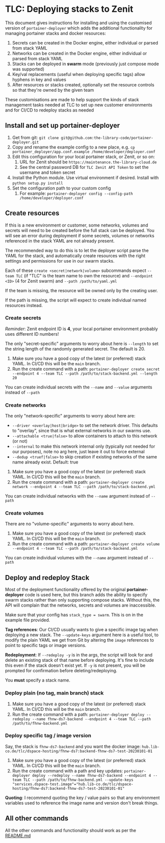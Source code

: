 # TLC: Deploying stacks to Zenit

This document gives instructions for installing and using the customised version of `portainer-deployer` which adds
the additional functionality for managing portainer stacks and docker resources:

1. Secrets can be created in the Docker engine, either individual or parsed from stack YAML
2. Networks can be created in the Docker engine, either individual or parsed from stack YAML
3. Stacks can be deployed in **swarm** mode (previously just compose mode was supported)
4. Key/val replacements (useful when deploying specific tags) allow hyphens in key and values
5. After resources or stacks created, optionally set the resource controls so that they're owned by the given team

These customisations are made to help support the kinds of stack management tasks needed at TLC to set up new customer
environments and for CI/CD to redeploy stacks as needed

## Install and set up portainer-deployer

1. Get from git: `git clone git@github.com:the-library-code/portainer-deployer.git`
2. Copy and rename the example config to a new place, e.g. `cp portainer_deployer/app.conf.example /home/developer/deployer.conf`
3. Edit this configuration for your local portainer stack, or Zenit, or so on:
   1. URL for Zenit should be `https://maintenance.the-library-cloud.de`
   2. See the central password DB for `TLC Zenit API Token` to set the username and token secret
4. Install the Python module. Use virtual environment if desired. Install with `python setup.py install`
5. Set the configuration path to your custom config
   1. For example: `portainer-deployer config --config-path /home/developer/deployer.conf`

## Create resources

If this is a new environment or customer, some networks, volumes and secrets will need to be created before the full 
stack can be deployed. You will see an error during deployment if some secrets, volumes or networks referenced in the 
stack YAML are not already present.

The recommended way to do this is to let the deployer script parse the YAML for the stack, and automatically create
resources with the right settings and permissions for use in our swarm stacks.

Each of these `create <secret|network|volume>` subcommands expect `--team TLC` (if "TLC" is the team name to own the
resource) and `--endpoint <ID>` (4 for Zenit swarm) and `--path /path/to/yaml.yml`

If the team is missing, the resource will be owned only by the creating user.

If the path is missing, the script will expect to create individual named resources instead.

### Create secrets

*Reminder*: Zenit endpoint ID is **4**, your local portainer environment probably uses different ID numbers!

The only "secret-specific" arguments to worry about here is `--length` to set the string length of the randomly
 generated secret. The default is 20.

1. Make sure you have a good copy of the latest (or preferred) stack YAML. In CI/CD this will be the `main` branch. 
2. Run the create command with a path: `portainer-deployer create secret --endpoint 4 --team TLC --path /path/to/stack-backend.yml --length 20`

You can create individual secrets with the `--name` and `--value` arguments instead of `--path`

### Create networks

The only "network-specific" arguments to worry about here are:
* `--driver <overlay|host|bridge>` to set the network driver. This defaults to "overlay", since that is what external
 networks in our swarms use.
* `--attachable <true|false>` to allow containers to attach to this network (or not)
* `--internal` to make this network internal only (typically not needed for our purposes), note no arg here, just leave
 it out to force external 
* `--dedup <truef|false>` to skip creation if existing networks of the same name already exist. Default: true

1. Make sure you have a good copy of the latest (or preferred) stack YAML. In CI/CD this will be the `main` branch. 
2. Run the create command with a path: `portainer-deployer create network --endpoint 4 --team TLC --path /path/to/stack-backend.yml`

You can create individual networks with the `--name` argument instead of `--path`

### Create volumes

There are no "volume-specific" arguments to worry about here.

1. Make sure you have a good copy of the latest (or preferred) stack YAML. In CI/CD this will be the `main` branch. 
2. Run the create command with a path: `portainer-deployer create volume --endpoint 4 --team TLC --path /path/to/stack-backend.yml`

You can create individual volumes with the `--name` argument instead of `--path`

## Deploy and redeploy Stack

Most of the deployment functionality offered by the original **portainer-deployer** code is used here, but this branch
adds the ability to specify swarm stacks rather than only supporting compose stacks. Without this, the API will complain
that the networks, secrets and volumes are inaccessible.

Make sure that your config has `stack_type = swarm`. This is on in the example file provided.

**Tag references**: Our CI/CD usually wants to give a specific image tag when deploying a new stack. The `--update-keys`
argument here is a useful tool, to modify the plain YAML we get from Git by altering the `image` references to point to 
specific tags or image versions.

**Redeployment**: If `--redeploy -y` is in the args, the script will look for and delete an existing stack of that name
before deploying. It's fine to include this even if the stack doesn't exist yet. If `-y` is not present, you will be
prompted for confirmation before deleting/redeploying.

You **must** specify a stack name.

### Deploy plain (no tag, main branch) stack 

1. Make sure you have a good copy of the latest (or preferred) stack YAML. In CI/CD this will be the `main` branch. 
2. Run the create command with a path: `portainer-deployer deploy --redeploy --name fhnw-ds7-backend --endpoint 4 --team TLC --path /path/to/fhnw-backend.yml`

### Deploy specific tag / image version

Say, the stack is `fhnw-ds7-backend` and you want the docker image: `hub.lib-co.de/tlc/dspace-hosting/fhnw-ds7:backend-fhnw-ds7-test-20230101-01` 

1. Make sure you have a good copy of the latest (or preferred) stack YAML. In CI/CD this will be the `main` branch. 
2. Run the create command with a path and key updates: `portainer-deployer deploy --redeploy --name fhnw-ds7-backend --endpoint 4 --team TLC --path /path/to/fhnw-backend.yml --update-keys "services.dspace-test.image"="hub.lib-co.de/tlc/dspace-hosting/fhnw-ds7:backend-fhnw-ds7-test-20230101-01"`

**Quoting**: I recommend quoting the key / value pairs so that any environment variables used to reference the image name and version don't break things.

## All other commands

All the other commands and functionality should work as per the [README.md](README.md)